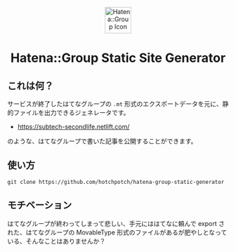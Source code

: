 <p align="center">
  <a href="https://www.gatsbyjs.org">
    <img alt="Hatena::Group Icon" src="https://hatena.g.hatena.ne.jp/images/de_favicon.ico" width="60" />
  </a>
</p>
<h1 align="center">
Hatena::Group Static Site Generator
</h1>

## これは何？

サービスが終了したはてなグループの `.mt` 形式のエクスポートデータを元に、静的ファイルを出力できるジェネレータです。

- https://subtech-secondlife.netlift.com/

のような、はてなグループで書いた記事を公開することができます。

## 使い方

```
git clone https://github.com/hotchpotch/hatena-group-static-generator
```

## モチベーション

はてなグループが終わってしまって悲しい、手元にははてなに頼んで export された、はてなグループの MovableType 形式のファイルがあるが肥やしとなっている、そんなことはありませんか？

